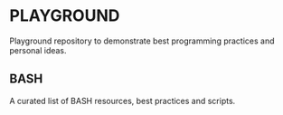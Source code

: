 # PLAYGROUND

Playground repository to demonstrate best programming practices and personal ideas.

## BASH

A curated list of BASH resources, best practices and scripts.
